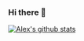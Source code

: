 ### Hi there 👋

[![Alex's github stats](https://github-readme-stats.vercel.app/api?username=alexmgrant)](https://github.com/anuraghazra/github-readme-stats)
<!--
**alexmgrant/alexmgrant** is a ✨ _special_ ✨ repository because its `README.md` (this file) appears on your GitHub profile.

Here are some ideas to get you started:

- 🔭 I’m currently working on ...
- 🌱 I’m currently learning ...
- 👯 I’m looking to collaborate on ...
- 🤔 I’m looking for help with ...
- 💬 Ask me about ...
- 📫 How to reach me: ...
- 😄 Pronouns: ...
- ⚡ Fun fact: ...
-->
